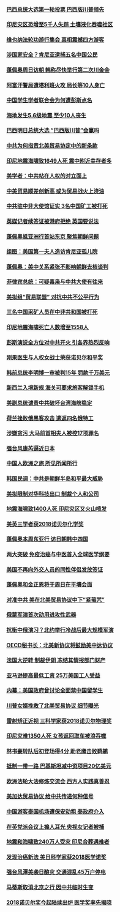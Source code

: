 #### [巴西总统大选第一轮投票 巴西版川普领先](../pages/nsc418/n10767437.md?t=10080632) 

#### [印尼灾区恐增至5千人失踪 土壤液化吞噬社区](../pages/nsc418/n10767209.md?t=10080632) 

#### [维也纳法轮功游行集会 真相震撼四方游客](../pages/nsc418/n10758570.md?t=10080632) 

#### [涉国家安全？肯尼亚逮捕五名中国公民](../pages/nsc418/n10766880.md?t=10080632) 

#### [蓬佩奥周日访朝 韩称尽快举行第二次川金会](../pages/nsc418/n10766794.md?t=10080632) 

#### [阿富汗警局遭塔利班火攻 局长等10人身亡](../pages/nsc418/n10766385.md?t=10080632) 

#### [中国学生学者联合会为何遭彭斯点名](../pages/nsc418/n10760013.md?t=10080632) 

#### [海地发生5.6级地震 至少10人丧生](../pages/nsc418/n10766327.md?t=10080632) 

#### [巴西明日总统大选 “巴西版川普”会赢吗](../pages/nsc418/n10765804.md?t=10080632) 

#### [中共为何指责北美贸易协定中的新条款](../pages/nsc418/n10764045.md?t=10080632) 

#### [印尼地震海啸致1649人死 震中附近幸存者多](../pages/nsc418/n10765593.md?t=10080632) 

#### [美学者：中共站在人权的对立面上](../pages/nsc418/n10765561.md?t=10080632) 

#### [中美贸易顺差创新高 或为贸易战火上浇油](../pages/nsc418/n10765428.md?t=10080632) 

#### [中共驻中非大使馆证实 3名中国矿工被打死](../pages/nsc418/n10765350.md?t=10080632) 

#### [英媒记者续签证被港府拒绝 英国要说法](../pages/nsc418/n10765285.md?t=10080632) 

#### [蓬佩奥抵亚洲行首站东京 聚焦朝鲜问题](../pages/nsc418/n10765171.md?t=10080632) 

#### [组图：美国第一夫人造访肯尼亚孤儿院](../pages/nsc418/n10764950.md?t=10080632) 

#### [蓬佩奥：美中关系紧张不影响朝鲜去核谈判](../pages/nsc418/n10764368.md?t=10080632) 

#### [菲律宾总统：可疑毒枭与中共大使有往来](../pages/nsc418/n10764188.md?t=10080632) 

#### [美拟组“贸易联盟” 对抗中共不公平行为](../pages/nsc418/n10764268.md?t=10080632) 

#### [三名中国采矿人员在中非共和国被打死](../pages/nsc418/n10764158.md?t=10080632) 

#### [印尼地震海啸死亡人数增至1558人](../pages/nsc418/n10763887.md?t=10080632) 

#### [彭斯演说全方位对中共开火 引各界热烈反响](../pages/nsc418/n10763272.md?t=10080632) 

#### [刚果医生与人权女战士荣获诺贝尔和平奖](../pages/nsc418/n10763082.md?t=10080632) 

#### [韩前总统李明博一审被判15年 罚款千万美元](../pages/nsc418/n10762822.md?t=10080632) 

#### [新西兰入境新规 海关可要求旅客解锁手机](../pages/nsc418/n10762852.md?t=10080632) 

#### [美副总统谴责中共破坏台湾海峡稳定](../pages/nsc418/n10761433.md?t=10080632) 

#### [荷兰挫败俄黑客攻击 遣返四名俄特工](../pages/nsc418/n10760997.md?t=10080632) 

#### [涉嫌贪污 大马前首相夫人被控17项罪名](../pages/nsc418/n10760600.md?t=10080632) 

#### [强台风康芮逼近日本](../pages/nsc418/n10760088.md?t=10080632) 

#### [中国人欧洲之旅 所见所闻所行](../pages/nsc418/n10754227.md?t=10080632) 

#### [韩国民调：中共是朝鲜半岛和平最大威胁](../pages/nsc418/n10758812.md?t=10080632) 

#### [美拟限制对华科技出口 制裁个人和公司](../pages/nsc418/n10758676.md?t=10080632) 

#### [地震海啸致1400人死 印尼灾区又火山喷发](../pages/nsc418/n10758655.md?t=10080632) 

#### [美英三学者获2018诺贝尔化学奖](../pages/nsc418/n10758250.md?t=10080632) 

#### [蓬佩奥本周东亚行 访日朝韩中四国](../pages/nsc418/n10757819.md?t=10080632) 

#### [两大突破 免疫治癌与中医首入全球医学纲要](../pages/nsc418/n10757153.md?t=10080632) 

#### [美国不再向外交人员的同性伴侣发放签证](../pages/nsc418/n10756972.md?t=10080632) 

#### [蓬佩奥和金正恩将于周日在平壤会面](../pages/nsc418/n10756821.md?t=10080632) 

#### [对准中共 美在北美贸易协议中下“紧箍咒”](../pages/nsc418/n10756876.md?t=10080632) 

#### [俄蒙军演首次动用进攻性武器](../pages/nsc418/n10756836.md?t=10080632) 

#### [抗衡中俄演习？北约举行冷战后最大规模军演](../pages/nsc418/n10756682.md?t=10080632) 

#### [OECD秘书长：北美新协议将鼓励美中达协议](../pages/nsc418/n10756498.md?t=10080632) 

#### [法国大逆转 制裁伊朗 冻结其情报部门财产](../pages/nsc418/n10756287.md?t=10080632) 

#### [亚马逊提高最低工资 25万美国工人受益](../pages/nsc418/n10756248.md?t=10080632) 

#### [内幕：美国政府曾讨论全面禁中国留学生](../pages/nsc418/n10756116.md?t=10080632) 

#### [川普女婿挽救了北美贸易协议 细节曝光](../pages/nsc418/n10756114.md?t=10080632) 

#### [雷射矫正近视 三科学家获2018诺贝尔物理奖](../pages/nsc418/n10755796.md?t=10080632) 

#### [印尼灾难1350人死 女孩返回取车被浪吞噬](../pages/nsc418/n10755562.md?t=10080632) 

#### [林书豪转队后初登场得4分 助老鹰击败鹈鹕](../pages/nsc418/n10755398.md?t=10080632) 

#### [抵制一带一路 巴基斯坦减中资项目20亿美元](../pages/nsc418/n10754852.md?t=10080632) 

#### [欧洲法轮大法修炼交流会 西方人实践真善忍](../pages/nsc418/n10753531.md?t=10080632) 

#### [美加达贸易协议 给中共传递何种信号](../pages/nsc418/n10754031.md?t=10080632) 

#### [中国游客泰国机场遭保安动粗 泰政府介入](../pages/nsc418/n10754049.md?t=10080632) 

#### [在英党派会议上搧人耳光 央视女记者被捕](../pages/nsc418/n10753976.md?t=10080632) 

#### [地震和海啸致240万人受灾 印尼合葬遇难者](../pages/nsc418/n10753947.md?t=10080632) 

#### [发现治癌新法 美日科学家获2018医学诺奖](../pages/nsc418/n10753580.md?t=10080632) 

#### [强台风潭美袭日酿灾 交通混乱45万户停电](../pages/nsc418/n10753512.md?t=10080632) 

#### [马蒂斯取消北京之行 因中共临时生变](../pages/nsc418/n10753298.md?t=10080632) 

#### [2018诺贝尔奖今起陆续出炉 医学奖率先揭晓](../pages/nsc418/n10753118.md?t=10080632) 

